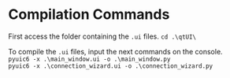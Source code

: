 # Compilation Commands

First access the folder containing the ```.ui``` files. ```cd .\qtUI\```

To compile the ```.ui``` files, input the next commands on the console.\
```pyuic6 -x .\main_window.ui -o .\main_window.py```\
```pyuic6 -x .\connection_wizard.ui -o .\connection_wizard.py```

